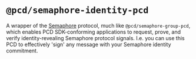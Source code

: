 # `@pcd/semaphore-identity-pcd`

A wrapper of the [Semaphore](https://semaphore.appliedzkp.org/) protocol, much like `@pcd/semaphore-group-pcd`, which enables PCD SDK-conforming applications to request, prove, and verify identity-revealing Semaphore protocol signals. I.e. you can use this PCD to effectively 'sign' any message with your Semaphore identity commitment.

